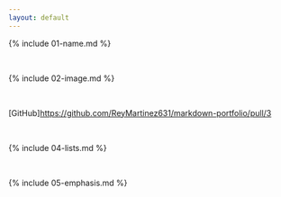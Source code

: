 ```yaml
---
layout: default
---
```


{% include 01-name.md %}

<br>

{% include 02-image.md %}

<br>

[GitHub]https://github.com/ReyMartinez631/markdown-portfolio/pull/3

<br>

{% include 04-lists.md %}

<br>

{% include 05-emphasis.md %}